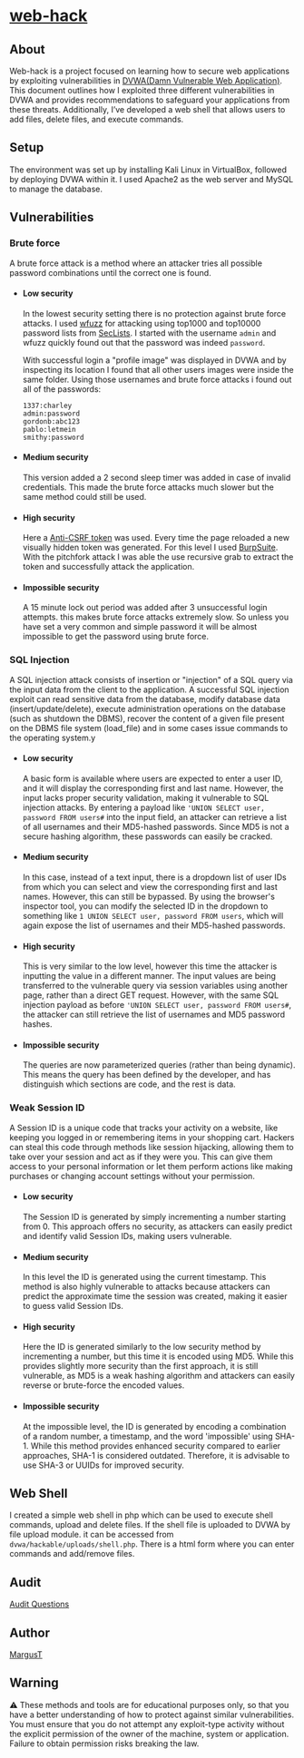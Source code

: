 # [web-hack](https://github.com/01-edu/public/tree/master/subjects/cybersecurity/web-hack)

## About

Web-hack is a project focused on learning how to secure web applications by exploiting vulnerabilities in [DVWA(Damn Vulnerable Web Application)](https://github.com/digininja/DVWA). This document outlines how I exploited three different vulnerabilities in DVWA and provides recommendations to safeguard your applications from these threats. Additionally, I’ve developed a web shell that allows users to add files, delete files, and execute commands.

## Setup

The environment was set up by installing Kali Linux in VirtualBox, followed by deploying DVWA within it. I used Apache2 as the web server and MySQL to manage the database.

## Vulnerabilities

### Brute force
A brute force attack is a method where an attacker tries all possible password combinations until the correct one is found.
- #### Low security
    In the lowest security setting there is no protection against brute force attacks. I used [wfuzz](https://github.com/xmendez/wfuzz) for attacking using top1000 and top10000 password lists from [SecLists](https://github.com/danielmiessler/SecLists). I started with the username `admin` and wfuzz quickly found out that the password was indeed `password`. 
    
    With successful login a "profile image" was displayed in DVWA and by inspecting its location I found that all other users images were inside the same folder. Using those usernames and brute force attacks i found out all of the passwords:
    ```
    1337:charley
    admin:password
    gordonb:abc123
    pablo:letmein
    smithy:password
    ```
- #### Medium security
    This version added a 2 second sleep timer was added in case of invalid credentials. This made the brute force attacks much slower but the same method could still be used.
- #### High security
    Here a [Anti-CSRF token](https://portswigger.net/web-security/csrf/bypassing-token-validation) was used. Every time the page reloaded a new visually hidden token was generated. For this level I used [BurpSuite](https://portswigger.net/burp). With the pitchfork attack I was able the use recursive grab to extract the token and successfully attack the application.
- #### Impossible security
    A 15 minute lock out period was added after 3 unsuccessful login attempts. this makes brute force attacks extremely slow. So unless you have set a very common and simple password it will be almost impossible to get the password using brute force.

### SQL Injection
A SQL injection attack consists of insertion or "injection" of a SQL query via the input data from the client to the application. A successful SQL injection exploit can read sensitive data from the database, modify database data (insert/update/delete), execute administration operations on the database (such as shutdown the DBMS), recover the content of a given file present on the DBMS file system (load_file) and in some cases issue commands to the operating system.y
- #### Low security
    A basic form is available where users are expected to enter a user ID, and it will display the corresponding first and last name. However, the input lacks proper security validation, making it vulnerable to SQL injection attacks. By entering a payload like `'UNION SELECT user, password FROM users#` into the input field, an attacker can retrieve a list of all usernames and their MD5-hashed passwords. Since MD5 is not a secure hashing algorithm, these passwords can easily be cracked.
- #### Medium security
    In this case, instead of a text input, there is a dropdown list of user IDs from which you can select and view the corresponding first and last names. However, this can still be bypassed. By using the browser's inspector tool, you can modify the selected ID in the dropdown to something like `1 UNION SELECT user, password FROM users`, which will again expose the list of usernames and their MD5-hashed passwords.
- #### High security
    This is very similar to the low level, however this time the attacker is inputting the value in a different manner. The input values are being transferred to the vulnerable query via session variables using another page, rather than a direct GET request. However, with the same SQL injection payload as before `'UNION SELECT user, password FROM users#`, the attacker can still retrieve the list of usernames and MD5 password hashes.
- #### Impossible security
    The queries are now parameterized queries (rather than being dynamic). This means the query has been defined by the developer, and has distinguish which sections are code, and the rest is data.
### Weak Session ID
A Session ID is a unique code that tracks your activity on a website, like keeping you logged in or remembering items in your shopping cart. Hackers can steal this code through methods like session hijacking, allowing them to take over your session and act as if they were you. This can give them access to your personal information or let them perform actions like making purchases or changing account settings without your permission.
- #### Low security
    The Session ID is generated by simply incrementing a number starting from 0. This approach offers no security, as attackers can easily predict and identify valid Session IDs, making users vulnerable.
- #### Medium security
    In this level the ID is generated using the current timestamp. This method is also highly vulnerable to attacks because attackers can predict the approximate time the session was created, making it easier to guess valid Session IDs.
- #### High security
    Here the ID is generated similarly to the low security method by incrementing a number, but this time it is encoded using MD5. While this provides slightly more security than the first approach, it is still vulnerable, as MD5 is a weak hashing algorithm and attackers can easily reverse or brute-force the encoded values.
- #### Impossible security
    At the impossible level, the ID is generated by encoding a combination of a random number, a timestamp, and the word 'impossible' using SHA-1. While this method provides enhanced security compared to earlier approaches, SHA-1 is considered outdated. Therefore, it is advisable to use SHA-3 or UUIDs for improved security.

## Web Shell
I created a simple web shell in php which can be used to execute shell commands, upload and delete files. If the shell file is uploaded to DVWA by file upload module. it can be accessed from ```dvwa/hackable/uploads/shell.php```. There is a html form where you can enter commands and add/remove files.

## Audit

 [Audit Questions](https://github.com/01-edu/public/tree/master/subjects/cybersecurity/web-hack/audit)


## Author
[MargusT](https://01.kood.tech/git/MargusT)

## Warning
⚠️ These methods and tools are for educational purposes only, so that you have a better understanding of how to protect against similar vulnerabilities. You must ensure that you do not attempt any exploit-type activity without the explicit permission of the owner of the machine, system or application. Failure to obtain permission risks breaking the law.